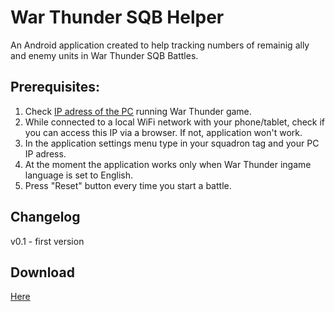 # War Thunder SQB Helper

An Android application created to help tracking numbers of remainig ally and enemy units in War Thunder SQB Battles.

## Prerequisites:
1. Check [IP adress of the PC](https://kb.wisc.edu/27309) running War Thunder game.
2. While connected to a local WiFi network with your phone/tablet, check if you can access this IP via a browser. If not, application won't work.
3. In the application settings menu type in your squadron tag and your PC IP adress.
4. At the moment the application works only when War Thunder ingame language is set to English.
5. Press "Reset" button every time you start a battle.

## Changelog
v0.1 - first version

## Download
[Here](https://github.com/gserej/WarThunderSQBHelper/raw/master/WTSQBHelper.apk)
